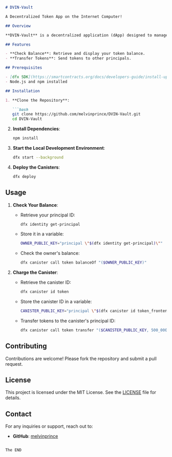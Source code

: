 

```markdown
# DVIN-Vault

A Decentralized Token App on the Internet Computer!

## Overview

**DVIN-Vault** is a decentralized application (dApp) designed to manage tokens on the Internet Computer (ICP) platform. It allows users to check their token balances and transfer tokens seamlessly.

## Features

- **Check Balance**: Retrieve and display your token balance.
- **Transfer Tokens**: Send tokens to other principals.

## Prerequisites

- [dfx SDK](https://smartcontracts.org/docs/developers-guide/install-upgrade-remove.html) installed
- Node.js and npm installed

## Installation

1. **Clone the Repository**:

   ```bash
   git clone https://github.com/melvinprince/DVIN-Vault.git
   cd DVIN-Vault
   ```

2. **Install Dependencies**:

   ```bash
   npm install
   ```

3. **Start the Local Development Environment**:

   ```bash
   dfx start --background
   ```

4. **Deploy the Canisters**:

   ```bash
   dfx deploy
   ```

## Usage

1. **Check Your Balance**:

   - Retrieve your principal ID:

     ```bash
     dfx identity get-principal
     ```

   - Store it in a variable:

     ```bash
     OWNER_PUBLIC_KEY="principal \"$(dfx identity get-principal)\""
     ```

   - Check the owner's balance:

     ```bash
     dfx canister call token balanceOf "($OWNER_PUBLIC_KEY)"
     ```

2. **Charge the Canister**:

   - Retrieve the canister ID:

     ```bash
     dfx canister id token
     ```

   - Store the canister ID in a variable:

     ```bash
     CANISTER_PUBLIC_KEY="principal \"$(dfx canister id token_frontend)\""
     ```

   - Transfer tokens to the canister's principal ID:

     ```bash
     dfx canister call token transfer "($CANISTER_PUBLIC_KEY, 500_000_000)"
     ```

## Contributing

Contributions are welcome! Please fork the repository and submit a pull request.

## License

This project is licensed under the MIT License. See the [LICENSE](LICENSE) file for details.

## Contact

For any inquiries or support, reach out to:

- **GitHub**: [melvinprince](https://github.com/melvinprince)
```

The END
